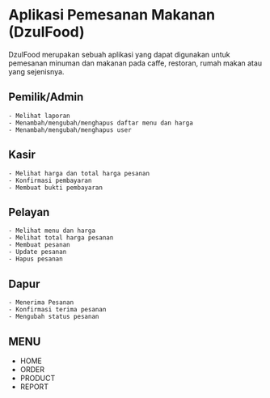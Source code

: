# Aplikasi Pemesanan Makanan (DzulFood)

DzulFood merupakan sebuah aplikasi yang dapat digunakan untuk pemesanan minuman dan makanan pada caffe, restoran, rumah makan atau yang sejenisnya.

## Pemilik/Admin

    - Melihat laporan
    - Menambah/mengubah/menghapus daftar menu dan harga
    - Menambah/mengubah/menghapus user

## Kasir

    - Melihat harga dan total harga pesanan
    - Konfirmasi pembayaran
    - Membuat bukti pembayaran

## Pelayan

    - Melihat menu dan harga
    - Melihat total harga pesanan
    - Membuat pesanan
    - Update pesanan
    - Hapus pesanan

## Dapur

    - Menerima Pesanan
    - Konfirmasi terima pesanan
    - Mengubah status pesanan

## MENU

- HOME
- ORDER
- PRODUCT
- REPORT
